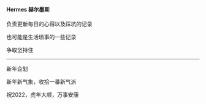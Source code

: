 #### Hermes 赫尔墨斯 

负责更新每日的心得以及踩坑的记录

也可能是生活琐事的一些记录

争取坚持住

----

新年企划

新年新气象，收拾一番新气派

祝2022，虎年大顺，万事安康